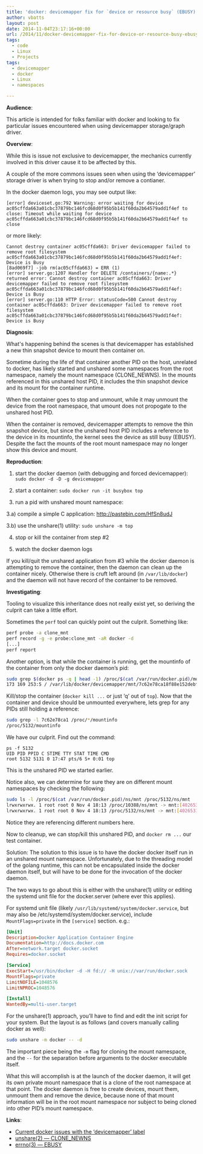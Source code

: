 ```yaml
---
title: 'docker: devicemapper fix for `device or resource busy` (EBUSY)'
author: vbatts
layout: post
date: 2014-11-04T23:17:16+00:00
url: /2014/11/docker-devicemapper-fix-for-device-or-resource-busy-ebusy/
tags:
  - code
  - Linux
  - Projects
tags:
  - devicemapper
  - docker
  - Linux
  - namespaces

---
```

**Audience**:
  
This article is intended for folks familiar with docker and looking to fix particular issues encountered when using devicemapper storage/graph driver.

**Overview**:
  
While this is issue not exclusive to devicemapper, the mechanics currently involved in this driver cause it to be affected by this.

A couple of the more commons issues seen when using the &#8216;devicemapper&#8217; storage driver is when trying to stop and/or remove a contianer.
  
In the docker daemon logs, you may see output like:

```
[error] deviceset.go:792 Warning: error waiting for device ac05cffda663a01cbc37879bc146fcd68d0f95b5b141f60da2b64579add1f4ef to close: Timeout while waiting for device ac05cffda663a01cbc37879bc146fcd68d0f95b5b141f60da2b64579add1f4ef to close
```
  
or more likely:

```
Cannot destroy container ac05cffda663: Driver devicemapper failed to remove root filesystem ac05cffda663a01cbc37879bc146fcd68d0f95b5b141f60da2b64579add1f4ef: Device is Busy
[8ad069f7] -job rm(ac05cffda663) = ERR (1)
[error] server.go:1207 Handler for DELETE /containers/{name:.*} returned error: Cannot destroy container ac05cffda663: Driver devicemapper failed to remove root filesystem ac05cffda663a01cbc37879bc146fcd68d0f95b5b141f60da2b64579add1f4ef: Device is Busy
[error] server.go:110 HTTP Error: statusCode=500 Cannot destroy container ac05cffda663: Driver devicemapper failed to remove root filesystem ac05cffda663a01cbc37879bc146fcd68d0f95b5b141f60da2b64579add1f4ef: Device is Busy
```

**Diagnosis**:
  
What's happening behind the scenes is that devicemapper has established a new thin snapshot device to mount then container on.
  
Sometime during the life of that container another PID on the host, unrelated to docker, has likely started and unshared some namespaces from the root namespace, namely the mount namespace (CLONE_NEWNS). In the mounts referenced in this unshared host PID, it includes the thin snapshot device and its mount for the container runtime.

When the container goes to stop and unmount, while it may unmount the device from the root namespace, that umount does not propogate to the unshared host PID.
  
When the container is removed, devicemapper attempts to remove the thin snapshot device, but since the unshared host PID includes a reference to the device in its mountinfo, the kernel sees the device as still busy (EBUSY). Despite the fact the mounts of the root mount namespace may no longer show this device and mount.

**Reproduction**:
  
1) start the docker daemon (with debugging and forced devicemapper): `sudo docker -d -D -g devicemapper`
  
2) start a container: `sudo docker run -it busybox top`
  
3) run a pid with unshared mount namespace:
  
3.a) compile a simple C application: <a href="http://pastebin.com/HfSn8udJ" target="_blank">http://pastebin.com/HfSn8udJ</a>
  
3.b) use the unshare(1) utility: `sudo unshare -m top`
  
4) stop or kill the container from step #2
  
5) watch the docker daemon logs

If you kill/quit the unshared application from #3 while the docker daemon is attempting to remove the container, then the daemon can clean up the container nicely. Otherwise there is cruft left around (in `/var/lib/docker`) and the daemon will not have record of the container to be removed.

**Investigating**:
  
Tooling to visualize this inheritance does not really exist yet, so deriving the culprit can take a little effort.
  
Sometimes the `perf` tool can quickly point out the culprit. Something like:

```bash
perf probe -a clone_mnt
perf record -g -e probe:clone_mnt -aR docker -d
[...]
perf report
```

Another option, is that while the container is running, get the mountinfo of the container from only the docker daemon’s pid:

```bash
sudo grep $(docker ps -q | head -1) /proc/$(cat /var/run/docker.pid)/mountinfo
173 169 253:5 / /var/lib/docker/devicemapper/mnt/7c62e78ca18f88e152debfb0b40847c1486bcef14d40300154bf0c9e9800d824 rw,relatime - ext4 /dev/mapper/docker-253:2-4980739-7c62e78ca18f88e152debfb0b40847c1486bcef14d40300154bf0c9e9800d824 rw,seclabel,discard,stripe=16,data=ordered
```

Kill/stop the container (`docker kill ...` or just ‘q’ out of `top`).
Now that the container and device should be unmounted everywhere, lets grep for any PIDs still holding a reference:

```bash
sudo grep -l 7c62e78ca1 /proc/*/mountinfo
/proc/5132/mountinfo
```

We have our culprit. Find out the command:

```
ps -f 5132
UID PID PPID C STIME TTY STAT TIME CMD
root 5132 5131 0 17:47 pts/6 S+ 0:01 top
```

This is the unshared PID we started earlier.

Notice also, we can determine for sure they are on different mount namespaces by checking the following:

```bash
sudo ls -l /proc/$(cat /var/run/docker.pid)/ns/mnt /proc/5132/ns/mnt
lrwxrwxrwx. 1 root root 0 Nov 4 18:13 /proc/10388/ns/mnt -> mnt:[4026532737]
lrwxrwxrwx. 1 root root 0 Nov 4 18:13 /proc/5132/ns/mnt -> mnt:[4026531840]
```

Notice they are referencing different numbers here.

Now to cleanup, we can stop/kill this unshared PID, and `docker rm ...` our test container.

Solution:
The solution to this issue is to have the docker docker itself run in an unshared mount namespace. Unfortunately, due to the threading model of the golang runtime, this can not be encapsulated inside the docker daemon itself, but will have to be done for the invocation of the docker daemon.

The two ways to go about this is either with the unshare(1) utility or editing the systemd unit file for the docker.server (where ever this applies).

For systemd unit file (likely `/usr/lib/systemd/system/docker.service`, but may also be /etc/systemd/system/docker.service), include `MountFlags=private` in the `[service]` section. e.g.:

```ini
[Unit]
Description=Docker Application Container Engine
Documentation=http://docs.docker.com
After=network.target docker.socket
Requires=docker.socket

[Service]
ExecStart=/usr/bin/docker -d -H fd:// -H unix://var/run/docker.sock
MountFlags=private
LimitNOFILE=1048576
LimitNPROC=1048576

[Install]
WantedBy=multi-user.target
```

For the unshare(1) approach, you’ll have to find and edit the init script for your system. But the layout is as follows (and covers manually calling docker as well):

```bash
sudo unshare -m docker -- -d
```

The important piece being the `-m` flag for cloning the mount namespace, and the `--` for the separation before arguments to the docker executable itself.

What this will accomplish is at the launch of the docker daemon, it will get its own private mount namespace that is a clone of the root namespace at that point. The docker daemon is free to create devices, mount them, unmount them and remove the device, because none of that mount information will be in the root mount namespace nor subject to being cloned into other PID’s mount namespace.

**Links**:

  * <a href=" https://github.com/docker/docker/issues?q=is%3Aopen+is%3Aissue+label%3A%2Fsystem%2Fdevicemapper" target="_blank">Current docker issues with the &#8216;devicemapper&#8217; label</a>
  * <a href="http://linux.die.net/man/2/unshare" target="_blank">unshare(2) &#8212; CLONE_NEWNS</a>
  * <a href="http://linux.die.net/man/3/errno" target="_blank">errno(3) &#8212; EBUSY</a>